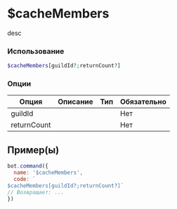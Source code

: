 # $cacheMembers
desc
### Использование
```php
$cacheMembers[guildId?;returnCount?]
```

### Опции

| Опция | Описание | Тип | Обязательно |
|--------|-------------|------|----------|
| guildId |  |  | Нет | 
| returnCount |  |  | Нет | 
## Пример(ы)

```javascript
bot.command({
  name: '$cacheMembers',
  code: `
$cacheMembers[guildId?;returnCount?]`
// Возвращает: ...
})
```